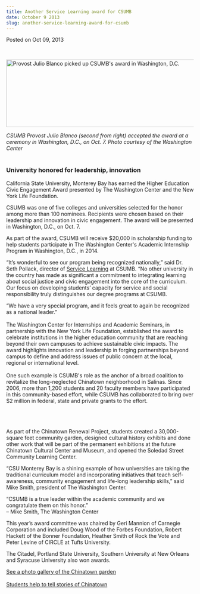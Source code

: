 ```yaml
---
title: Another Service Learning award for CSUMB
date: October 9 2013
slug: another-service-learning-award-for-csumb
---
```


 



<span class="date">Posted on Oct 09, 2013    </span>
<p>&#xA0;</p>
<p><img alt="Provost Julio Blanco picked up CSUMB&apos;s award in Washington, D.C." src="https://news.csumb.edu/sites/default/files/65/attachments/news/images/dr._blanco_at_awards_ceremony.jpg" style="width:525px; height:181px"/></p>
<p class="small"><em>CSUMB Provost Julio Blanco (second from right)
accepted the award at a ceremony in Washington, D.C., on Oct. 7.
Photo courtesy of the Washington Center</em><br>
&#xA0;</br></p>
<h3>University honored for leadership, innovation</h3>
<p>California State University, Monterey Bay has earned the Higher
Education Civic Engagement Award presented by The Washington Center
and the New York Life Foundation.</p>
<p>CSUMB was one of five colleges and universities selected for the
honor among more than 100 nominees. Recipients were chosen based on
their leadership and innovation in civic engagement. The award will
be presented in Washington, D.C., on Oct. 7.</p>
<p>As part of the award, CSUMB will receive $20,000 in scholarship
funding to help students participate in The Washington Center&apos;s
Academic Internship Program in Washington, D.C., in 2014.</p>
<p>&#x201C;It&#x2019;s wonderful to see our program being recognized nationally,&#x201D;
said Dr. Seth Pollack, director of <a href="https://service.csumb.edu/" rel="nofollow">Service Learning</a> at
CSUMB. &#x201C;No other university in the country has made as significant
a commitment to integrating learning about social justice and civic
engagement into the core of the curriculum. Our focus on developing
students&#x2019; capacity for service and social responsibility truly
distinguishes our degree programs at CSUMB.</p>
<p>&#x201C;We have a very special program, and it feels great to again be
recognized as a national leader.&#x201D;<br>
<br>
The Washington Center for Internships and Academic Seminars, in
partnership with the New York Life Foundation, established the
award to celebrate institutions in the higher education community
that are reaching beyond their own campuses to achieve sustainable
civic impacts. The award highlights innovation and leadership in
forging partnerships beyond campus to define and address issues of
public concern at the local, regional or international level.<br>
<br>
One such example is CSUMB&apos;s role as the anchor of a broad coalition
to revitalize the long-neglected Chinatown neighborhood in Salinas.
Since 2006, more than 1,200 students and 20 faculty members have
participated in this community-based effort, while CSUMB has
collaborated to bring over $2 million in federal, state and private
grants to the effort.</br></br></br></br></p>
<p>As part of the Chinatown Renewal Project, students created a
30,000-square feet community garden, designed cultural history
exhibits and done other work that will be part of the permanent
exhibitions at the future Chinatown Cultural Center and Museum, and
opened the Soledad Street Community Learning Center.</p>
<p>&#x201C;CSU Monterey Bay is a shining example of how universities are
taking the traditional curriculum model and incorporating
initiatives that teach self-awareness, community engagement and
life-long leadership skills,&#x201D; said Mike Smith, president of The
Washington Center.</p>
<p class="pullquote">&#x201C;CSUMB is a true leader within the academic
community and we congratulate them on this honor.&#x201D;<br>
&#x2013; Mike Smith, The Washington Center</br></p>
<p>This year&#x2019;s award committee was chaired by Geri Mannion of
Carnegie Corporation and included Doug Wood of the Forbes
Foundation, Robert Hackett of the Bonner Foundation, Heather Smith
of Rock the Vote and Peter Levine of CIRCLE at Tufts
University.</p>
<p>The Citadel, Portland State University, Southern University at
New Orleans and Syracuse University also won awards.</p>
<p><a href="https://csumb.edu/gallery/chinatown-garden" rel="nofollow">See a photo gallery of the Chinatown garden</a><br>
<br>
<a href="../5/students-help-tell-stories-chinatown.html" rel="nofollow">Students help to tell stories of Chinatown</a></br></br></p>





```
